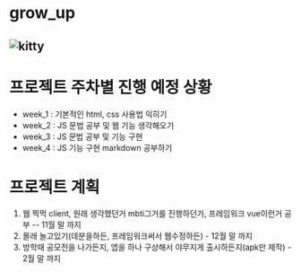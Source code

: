 # grow_up
## ![kitty](https://user-images.githubusercontent.com/88305546/135091128-da4cb4b0-a994-40d3-8963-040acbdac93a.png)

프로젝트 주차별 진행 예정 상황
=======================
* week_1 : 기본적인 html, css 사용법 익히기   
* week_2 : JS 문법 공부 및 웹 기능 생각해오기   
* week_3 : JS 문법 공부 및 기능 구현   
* week_4 : JS 기능 구현 markdown 공부하기   

프로젝트 계획 
==========
1. 웹 찍먹 client, 원래 생각했던거 mbti그거를 진행하던가, 프레임워크 vue이런거 공부 -- 11월 말 까지
2. 몰래 놀고있기(데분을하든, 프레임워크써서 웹수정하든) - 12월 말 까지
3. 방학때 공모전을 나가든지, 앱을 하나 구상해서 야무지게 출시하든지(apk만 제작) - 2월 말 까지